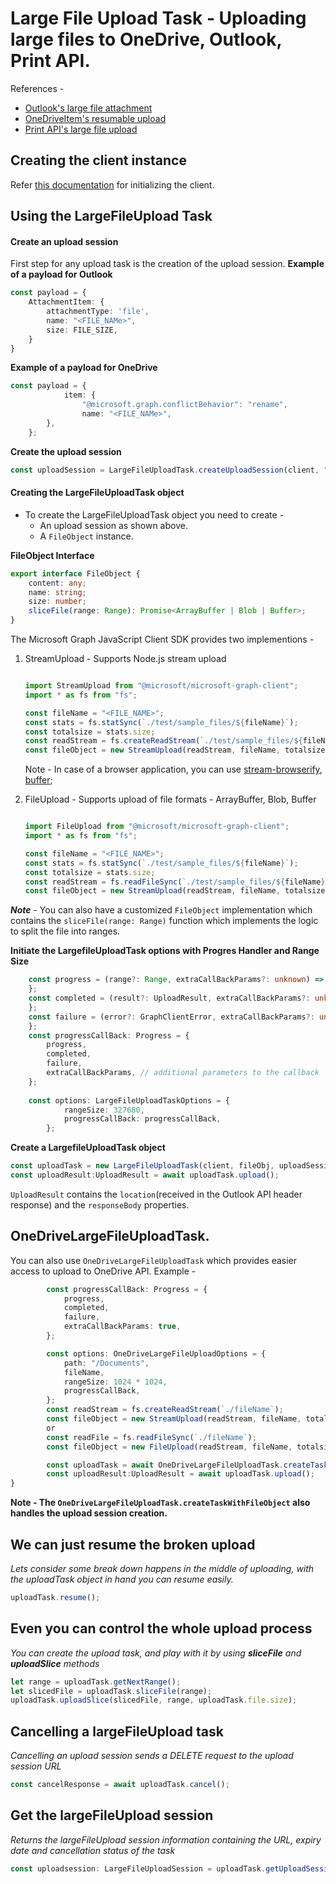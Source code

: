 # Large File Upload Task - Uploading large files to OneDrive, Outlook, Print API.

References - 
- [Outlook's large file attachment](https://docs.microsoft.com/en-us/graph/outlook-large-attachments)
- [OneDriveItem's resumable upload](https://docs.microsoft.com/en-us/graph/api/driveitem-createuploadsession?view=graph-rest-1.0&preserve-view=true)
- [Print API's large file upload](https://docs.microsoft.com/en-us/graph/upload-data-to-upload-session)

## Creating the client instance

Refer [this documentation](../CreatingClientInstance.md) for initializing the client.


## Using the LargeFileUpload Task

#### Create an upload session
First step for any upload task is the creation of the upload session.
**Example of a payload for Outlook**
```typescript
const payload = {
	AttachmentItem: {
		attachmentType: 'file',
		name: "<FILE_NAMe>",
		size: FILE_SIZE,
	}
}
```
**Example of a payload for OneDrive**
```typescript
const payload = {
			item: {
				"@microsoft.graph.conflictBehavior": "rename",
				name: "<FILE_NAMe>",
		},
	};
```
**Create the upload session**
```typescript
const uploadSession = LargeFileUploadTask.createUploadSession(client, "REQUEST_URL", payload)
```
#### Creating the LargeFileUploadTask object

* To create the LargeFileUploadTask object you need to create -
    *  An upload session as shown above.
    *  A `FileObject` instance.

**FileObject Interface**
```typescript
export interface FileObject {
	content: any;
	name: string;
	size: number;
	sliceFile(range: Range): Promise<ArrayBuffer | Blob | Buffer>;
}
```
The Microsoft Graph JavaScript Client SDK provides two implementions -
1. StreamUpload - Supports Node.js stream upload
    ```typescript
    
    import StreamUpload from "@microsoft/microsoft-graph-client";
    import * as fs from "fs";
    
    const fileName = "<FILE_NAME>";
	const stats = fs.statSync(`./test/sample_files/${fileName}`);
	const totalsize = stats.size;
    const readStream = fs.createReadStream(`./test/sample_files/${fileName}`);
	const fileObject = new StreamUpload(readStream, fileName, totalsize);
    ```
    Note - In case of  a browser application, you can use [stream-browserify](https://www.npmjs.com/package/stream-browserify), [buffer](https://www.npmjs.com/package/buffer);
    
2. FileUpload - Supports upload of file formats - ArrayBuffer, Blob, Buffer
    ```typescript
    
    import FileUpload from "@microsoft/microsoft-graph-client";
    import * as fs from "fs";
    
    const fileName = "<FILE_NAME>";
	const stats = fs.statSync(`./test/sample_files/${fileName}`);
	const totalsize = stats.size;
    const readStream = fs.readFileSync(`./test/sample_files/${fileName}`);
	const fileObject = new StreamUpload(readStream, fileName, totalsize);
    ```
***Note*** - You can also have a customized `FileObject` implementation which contains the `sliceFile(range: Range)` function which implements the logic to split the file into ranges.

**Initiate the LargefileUploadTask options with Progres Handler and Range Size**
```typescript
    const progress = (range?: Range, extraCallBackParams?: unknown) => {
	};
	const completed = (result?: UploadResult, extraCallBackParams?: unknown) => {
	};
	const failure = (error?: GraphClientError, extraCallBackParams?: unknown) => {
	};
	const progressCallBack: Progress = {
		progress,
		completed,
		failure,
		extraCallBackParams, // additional parameters to the callback
	};
	
	const options: LargeFileUploadTaskOptions = {
			rangeSize: 327680,
			progressCallBack: progressCallBack,
	    };
```
**Create a LargefileUploadTask object**

```typescript
const uploadTask = new LargeFileUploadTask(client, fileObj, uploadSession, optionsWithProgress);
const uploadResult:UploadResult = await uploadTask.upload();
```
`UploadResult` contains the `location`(received in the Outlook API header response) and the `responseBody` properties.

## OneDriveLargeFileUploadTask.
You can also use `OneDriveLargeFileUploadTask` which provides easier access to upload to OneDrive API.
Example -
```typescript
		const progressCallBack: Progress = {
			progress,
			completed,
			failure,
			extraCallBackParams: true,
		};

		const options: OneDriveLargeFileUploadOptions = {
			path: "/Documents",
			fileName,
			rangeSize: 1024 * 1024,
			progressCallBack,
		};
		const readStream = fs.createReadStream(`./fileName`);
		const fileObject = new StreamUpload(readStream, fileName, totalsize);
		or
		const readFile = fs.readFileSync(`./fileName`);
		const fileObject = new FileUpload(readStream, fileName, totalsize);

		const uploadTask = await OneDriveLargeFileUploadTask.createTaskWithFileObject(client, fileObject, options);
		const uploadResult:UploadResult = await uploadTask.upload();
}
```
**Note - The `OneDriveLargeFileUploadTask.createTaskWithFileObject` also handles the upload session creation.**

## We can just resume the broken upload

_Lets consider some break down happens in the middle of uploading, with the uploadTask object in hand you can resume easily._

```typescript
uploadTask.resume();
```

## Even you can control the whole upload process

_You can create the upload task, and play with it by using **sliceFile** and **uploadSlice** methods_

```typescript
let range = uploadTask.getNextRange();
let slicedFile = uploadTask.sliceFile(range);
uploadTask.uploadSlice(slicedFile, range, uploadTask.file.size);
```

## Cancelling a largeFileUpload task

_Cancelling an upload session sends a DELETE request to the upload session URL_

```typescript
const cancelResponse = await uploadTask.cancel();
```

## Get the largeFileUpload session

_Returns the largeFileUpload session information containing the URL, expiry date and cancellation status of the task_

```typescript
const uploadsession: LargeFileUploadSession = uploadTask.getUploadSession();
```
